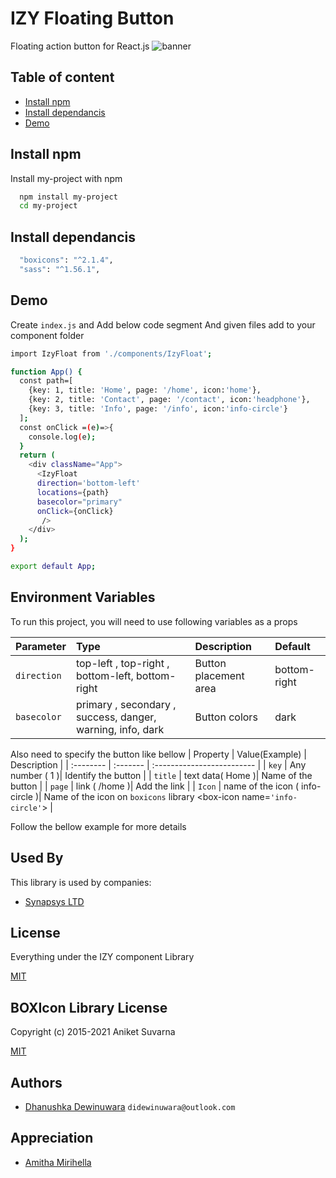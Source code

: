 
# IZY Floating Button

Floating action button for React.js
![banner](https://user-images.githubusercontent.com/108319691/209987824-b29f08cb-d202-4974-bd53-886925b739d9.png)




## Table of content

 - [Install npm](#)
 - [Install dependancis](#)
 - [Demo](#)


## Install npm

Install my-project with npm

```bash
  npm install my-project
  cd my-project
```

## Install dependancis

```bash
  "boxicons": "^2.1.4",
  "sass": "^1.56.1",
```

## Demo

Create ```index.js``` and Add below code segment
And given files add to your component folder 

```bash
import IzyFloat from './components/IzyFloat';

function App() {
  const path=[
    {key: 1, title: 'Home', page: '/home', icon:'home'},
    {key: 2, title: 'Contact', page: '/contact', icon:'headphone'},
    {key: 3, title: 'Info', page: '/info', icon:'info-circle'}
  ];
  const onClick =(e)=>{
    console.log(e);
  }
  return (
    <div className="App">
      <IzyFloat 
      direction='bottom-left'
      locations={path}
      basecolor="primary"
      onClick={onClick}
       />      
    </div>
  );
}

export default App;

```
## Environment Variables

To run this project, you will need to use following variables as a props

| Parameter | Type     | Description                |Default    |
| :-------- | :------- | :------------------------- |:-------|
| `direction` | top-left , top-right , bottom-left, bottom-right | Button placement area |bottom-right|
| `basecolor` | primary , secondary , success, danger, warning, info, dark | Button colors |dark|

Also need to specify the button like bellow
| Property | Value(Example)     | Description                |
| :-------- | :------- | :------------------------- |
| `key` | Any number ( 1 )| Identify the button |
| `title` | text data( Home )| Name of the button |
| `page` | link ( /home )| Add the link |
| `Icon` | name of the icon ( info-circle )| Name of the icon on ```boxicons``` library <box-icon name=```'info-circle'```></box-icon> |

Follow the bellow example for more details


## Used By

This library is used by companies:

- [Synapsys LTD](https://synapsys.lk/)


## License
Everything under the IZY component Library

[MIT]()

## BOXIcon Library License
Copyright (c) 2015-2021 Aniket Suvarna

[MIT]()




## Authors

- [Dhanushka Dewinuwara](https://www.linkedin.com/in/didewinuwara/)  ```didewinuwara@outlook.com```

## Appreciation
- [Amitha Mirihella](https://www.linkedin.com/in/amitha-mirihella/)
